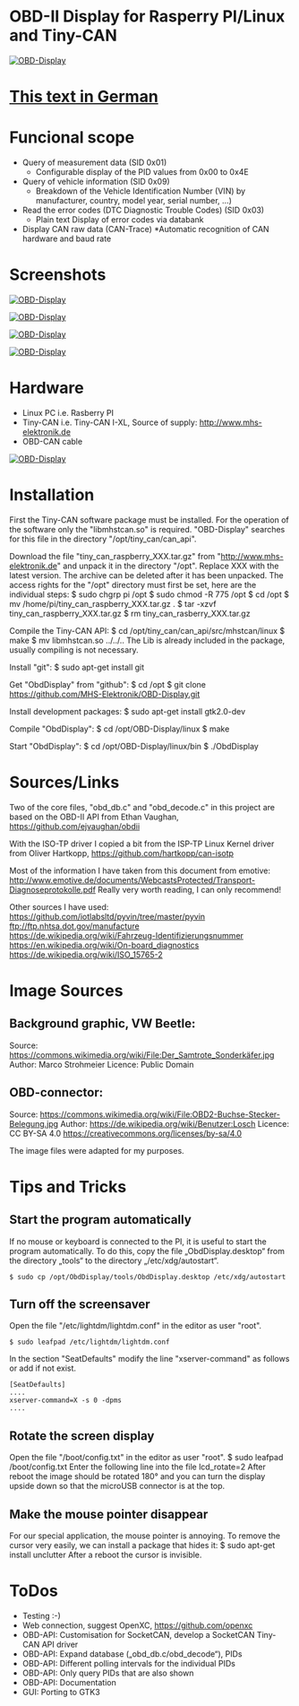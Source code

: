 # OBD-II Display for Rasperry PI/Linux and Tiny-CAN

[![OBD-Display](https://github.com/MHS-Elektronik/OBD-Display/blob/master/doku/obd_display.jpg)](https://github.com/MHS-Elektronik/OBD-Display/blob/master/doku/obd_Display.jpg)

# [This text in German](https://github.com/MHS-Elektronik/OBD-Display/blob/master/README_DE.md "Diesen Text auf Deutsch anzeigen")

# Funcional scope

* Query of measurement data (SID 0x01)
  * Configurable display of the PID values from 0x00 to 0x4E
* Query of vehicle information (SID 0x09)
  * Breakdown of the Vehicle Identification Number (VIN) by manufacturer, country, model year, serial number, ...)
* Read the error codes (DTC Diagnostic Trouble Codes) (SID 0x03)
  * Plain text Display of error codes via databank
* Display CAN raw data (CAN-Trace)
*Automatic recognition of CAN hardware and baud rate

# Screenshots

[![OBD-Display](https://github.com/MHS-Elektronik/OBD-Display/blob/master/doku/obd_start.png)](https://github.com/MHS-Elektronik/OBD-Display/blob/master/doku/obd_start.png)

[![OBD-Display](https://github.com/MHS-Elektronik/OBD-Display/blob/master/doku/obd_pid_select.jpg)](https://github.com/MHS-Elektronik/OBD-Display/blob/master/doku/obd_pid_select.jpg)

[![OBD-Display](https://github.com/MHS-Elektronik/OBD-Display/blob/master/doku/obd_list_view.jpg)](https://github.com/MHS-Elektronik/OBD-Display/blob/master/doku/obd_list_view.jpg)

[![OBD-Display](https://github.com/MHS-Elektronik/OBD-Display/blob/master/doku/obd_error_codes.jpg)](https://github.com/MHS-Elektronik/OBD-Display/blob/master/doku/obd_error_codes.jpg)


# Hardware
* Linux PC i.e. Rasberry PI
* Tiny-CAN i.e. Tiny-CAN I-XL, Source of supply: http://www.mhs-elektronik.de
* OBD-CAN cable

[![OBD-Display](https://github.com/MHS-Elektronik/OBD-Display/blob/master/doku/obd2_cable.jpg)](https://github.com/MHS-Elektronik/OBD-Display/blob/master/doku/obd2_cable.jpg)

# Installation

First the Tiny-CAN software package must be installed. For the operation of the software only the "libmhstcan.so" is required. "OBD-Display" searches for this file in the directory "/opt/tiny_can/can_api". 

Download the file "tiny_can_raspberry_XXX.tar.gz" from "http://www.mhs-elektronik.de" and unpack it in the directory "/opt". Replace XXX with the latest version. The archive can be deleted after it has been unpacked. The access rights for the "/opt" directory must first be set, here are the individual steps:
    $ sudo chgrp pi /opt
    $ sudo chmod -R 775 /opt
    $ cd /opt
    $ mv /home/pi/tiny_can_raspberry_XXX.tar.gz .
    $ tar -xzvf  tiny_can_raspberry_XXX.tar.gz
    $ rm tiny_can_rasberry_XXX.tar.gz

Compile the Tiny-CAN API: 
    $ cd /opt/tiny_can/can_api/src/mhstcan/linux
    $ make
    $ mv libmhstcan.so ../../..
The Lib is already included in the package, usually compiling is not necessary.

Install "git":
    $ sudo apt-get install git

Get "ObdDisplay" from "github":
    $ cd /opt
    $ git clone https://github.com/MHS-Elektronik/OBD-Display.git

Install development packages:
    $ sudo apt-get install gtk2.0-dev

Compile "ObdDisplay":
    $ cd /opt/OBD-Display/linux
    $ make

Start "ObdDisplay":
    $ cd /opt/OBD-Display/linux/bin
    $ ./ObdDisplay


# Sources/Links
Two of the core files, "obd_db.c" and "obd_decode.c" in this project are based on the OBD-II API from Ethan Vaughan, https://github.com/ejvaughan/obdii

With the ISO-TP driver I copied a bit from the ISP-TP Linux Kernel driver from Oliver Hartkopp, https://github.com/hartkopp/can-isotp

Most of the information I have taken from this document from emotive:
http://www.emotive.de/documents/WebcastsProtected/Transport-Diagnoseprotokolle.pdf
Really very worth reading, I can only recommend!

Other sources I have used:  
https://github.com/iotlabsltd/pyvin/tree/master/pyvin  
ftp://ftp.nhtsa.dot.gov/manufacture  
https://de.wikipedia.org/wiki/Fahrzeug-Identifizierungsnummer  
https://en.wikipedia.org/wiki/On-board_diagnostics  
https://de.wikipedia.org/wiki/ISO_15765-2  

 
# Image Sources
## Background graphic, VW Beetle:
Source: https://commons.wikimedia.org/wiki/File:Der_Samtrote_Sonderkäfer.jpg
Author: Marco Strohmeier
Licence: Public Domain

## OBD-connector:
Source: https://commons.wikimedia.org/wiki/File:OBD2-Buchse-Stecker-Belegung.jpg
Author: https://de.wikipedia.org/wiki/Benutzer:Losch
Licence: CC BY-SA 4.0  https://creativecommons.org/licenses/by-sa/4.0

The image files were adapted for my purposes.

# Tips and Tricks
## Start the program automatically
If no mouse or keyboard is connected to the PI, it is useful to start the program automatically. To do this, copy the file „ObdDisplay.desktop“ from the directory „tools“ to the directory „/etc/xdg/autostart“.

    $ sudo cp /opt/ObdDisplay/tools/ObdDisplay.desktop /etc/xdg/autostart

## Turn off the screensaver
Open the file "/etc/lightdm/lightdm.conf" in the editor as user "root".

    $ sudo leafpad /etc/lightdm/lightdm.conf
    
In the section "SeatDefaults" modify the line "xserver-command" as follows or add if not exist.

    [SeatDefaults]
    ....
    xserver-command=X -s 0 -dpms
    ....

## Rotate the screen display
Open the file "/boot/config.txt" in the editor as user "root".
    $ sudo leafpad /boot/config.txt
Enter the following line into the file
    lcd_rotate=2
After reboot the image should be rotated 180° and you can turn the display upside down so that the microUSB connector is at the top. 

## Make the mouse pointer disappear
For our special application, the mouse pointer is annoying. To remove the cursor very easily, we can install a package that hides it:
    $ sudo apt-get install unclutter
After a reboot the cursor is invisible.


# ToDos
* Testing :-)
* Web connection, suggest OpenXC, https://github.com/openxc
* OBD-API: Customisation for SocketCAN, develop a SocketCAN Tiny-CAN API driver
* OBD-API: Expand database („obd_db.c/obd_decode“), PIDs
* OBD-API: Different polling intervals for the individual PIDs
* OBD-API: Only query PIDs that are also shown
* OBD-API: Documentation
* GUI: Porting to GTK3













